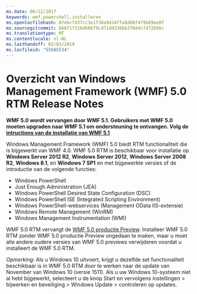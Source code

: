 ```yaml
---
ms.date: 06/12/2017
keywords: wmf,powershell,installeren
ms.openlocfilehash: 07ebcfd37cc3e1f38a9434ffa8d86f479b89ee0f
ms.sourcegitcommit: b6871f21bd666f9cd71dd336bb3f844cf472b56c
ms.translationtype: MT
ms.contentlocale: nl-NL
ms.lasthandoff: 02/03/2019
ms.locfileid: "55685534"
---
```

# <a name="windows-management-framework-wmf-50-rtm-release-notes-overview"></a>Overzicht van Windows Management Framework (WMF) 5.0 RTM Release Notes

**WMF 5.0 wordt vervangen door WMF 5.1. Gebruikers met WMF 5.0 moeten upgraden naar WMF 5.1 om ondersteuning te ontvangen. Volg de [intructions van de installatie van WMF 5.1](../5.1/install-configure.md)**

Windows Management Framework (WMF) 5.0 biedt RTM functionaliteit die is bijgewerkt van WMF 4.0. WMF 5.0 RTM is beschikbaar voor installatie op **Windows Server 2012 R2**, **Windows Server 2012**, **Windows Server 2008 R2**, **Windows 8.1**, en **Windows 7 SP1** en met bijgewerkte versies of de introductie van de volgende functies:

- Windows PowerShell
- Just Enough Administration (JEA)
- Windows PowerShell Desired State Configuration (DSC)
- Windows PowerShell ISE (Integrated Scripting Environment)
- Windows PowerShell-webservices (Management OData IIS-extensie)
- Windows Remote Management (WinRM)
- Windows Management Instrumentation (WMI)

WMF 5.0 RTM vervangt de [WMF 5.0 productie Preview](http://blogs.msdn.com/b/powershell/archive/2015/08/31/windows-management-framework-5-0-production-preview-is-now-available.aspx). Installeer WMF 5.0 RTM zonder WMF 5.0 productie Preview ongedaan te maken, maar u moet alle andere oudere versies van WMF 5.0 previews verwijderen voordat u installeert de WMF 5.0 RTM.

*Opmerking:* Als u Windows 10 uitvoert, krijgt u dezelfde set functionaliteit beschikbaar is in WMF 5.0 RTM door te werken naar de update van November van Windows 10 (versie 1511). Als u uw Windows 10-systeem niet al hebt bijgewerkt, selecteert u de knop Start en vervolgens instellingen > bijwerken en beveiliging > Windows Update > controleren op updates.
